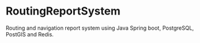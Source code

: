 # RoutingReportSystem
Routing and navigation report system using Java Spring boot, PostgreSQL, PostGIS and Redis.
